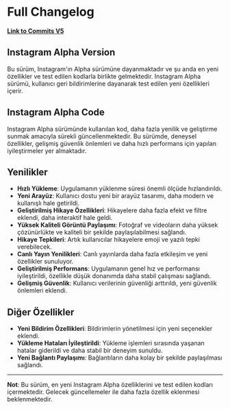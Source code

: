 # Full Changelog

[**Link to Commits V5**](https://github.com/Lionapp1/instaflax_Release_arm64-v8a/commits/V5)

## Instagram Alpha Version
Bu sürüm, Instagram'ın Alpha sürümüne dayanmaktadır ve şu anda en yeni özellikler ve test edilen kodlarla birlikte gelmektedir. Instagram Alpha sürümü, kullanıcı geri bildirimlerine dayanarak test edilen yeni özellikleri içerir.

## Instagram Alpha Code
Instagram Alpha sürümünde kullanılan kod, daha fazla yenilik ve geliştirme sunmak amacıyla sürekli güncellenmektedir. Bu sürümde, deneysel özellikler, gelişmiş güvenlik önlemleri ve daha hızlı performans için yapılan iyileştirmeler yer almaktadır.

## Yenilikler
- **Hızlı Yükleme**: Uygulamanın yüklenme süresi önemli ölçüde hızlandırıldı.
- **Yeni Arayüz**: Kullanıcı dostu yeni bir arayüz tasarımı, daha modern ve kullanışlı hale getirildi.
- **Geliştirilmiş Hikaye Özellikleri**: Hikayelere daha fazla efekt ve filtre eklendi, daha interaktif hale geldi.
- **Yüksek Kaliteli Görüntü Paylaşımı**: Fotoğraf ve videoların daha yüksek çözünürlükte ve kaliteli bir şekilde paylaşılabilmesi sağlandı.
- **Hikaye Tepkileri**: Artık kullanıcılar hikayelere emoji ve yazılı tepki verebilecek.
- **Canlı Yayın Yenilikleri**: Canlı yayınlarda daha fazla etkileşim ve yeni özellikler sunuluyor.
- **Geliştirilmiş Performans**: Uygulamanın genel hız ve performansı iyileştirildi, özellikle düşük donanımda daha stabil çalışması sağlandı.
- **Gelişmiş Güvenlik**: Kullanıcı verilerinin güvenliği arttırıldı, yeni güvenlik önlemleri eklendi.

## Diğer Özellikler
- **Yeni Bildirim Özellikleri**: Bildirimlerin yönetilmesi için yeni seçenekler eklendi.
- **Yükleme Hataları İyileştirildi**: Yükleme işlemleri sırasında yaşanan hatalar giderildi ve daha stabil bir deneyim sunuldu.
- **Yeni Bağlantı Paylaşımı**: Bağlantıların daha kolay bir şekilde paylaşılması sağlandı.

---

**Not**: Bu sürüm, en yeni Instagram Alpha özelliklerini ve test edilen kodları içermektedir. Gelecek güncellemeler ile daha fazla özellik eklenmesi beklenmektedir.
